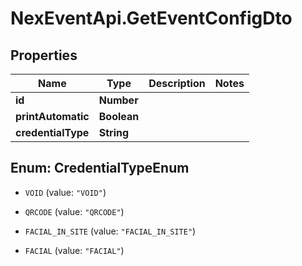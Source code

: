 # NexEventApi.GetEventConfigDto

## Properties

Name | Type | Description | Notes
------------ | ------------- | ------------- | -------------
**id** | **Number** |  | 
**printAutomatic** | **Boolean** |  | 
**credentialType** | **String** |  | 



## Enum: CredentialTypeEnum


* `VOID` (value: `"VOID"`)

* `QRCODE` (value: `"QRCODE"`)

* `FACIAL_IN_SITE` (value: `"FACIAL_IN_SITE"`)

* `FACIAL` (value: `"FACIAL"`)





